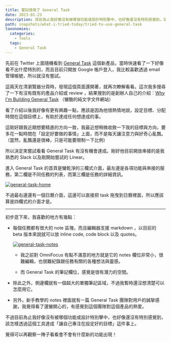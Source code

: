 ```yaml
---
title: 嘗試使用了 General Task
date: 2023-01-23
description: 目前為止我好像沒有被哪個功能或設計特別擊中，也好像還沒有特別感覺到，該怎樣透過這個工具達成「讓自己專注在設定好的目標」這件事上。
path: snapshots/what-i-tried-today/tried-to-use-general-task
taxonomies:
  categories: 
    - Tools
  tags: 
    - General Task
---
```




先前在 Twitter 上面隨機看到 [General Task](https://try.generaltask.com/) 這個新產品，當時快速看了一下好像看不出什麼特別的，而且目前只開放 Google 帳戶登入，我比較喜歡透過 email 管理帳號，所以就沒有嘗試。


這兩天在清瀏覽器分頁時，發現這個頁面還開著，就再次瞭解看看。這次我多搜尋了一下有沒有既有的產品介紹或 review ，結果搜到的是創辦人自己的介紹：[Why I'm Building General Task](https://johnreinstra.com/writings/004_why_im_building_general_task.html) （蠻酷的純文字文件網站）


看了介紹以後我好像有更有興趣一點，應該是因為他很熱情地說，設定目標、分配時間在這個目標上，有助於達成任何想達成的事。

這剛好跟我近期想要精進的方向一致，我最近想稍微收斂一下我的目標與方向，要多花一點時間在「設定好要做的事情」上面，而不是每天讓注意力與好奇心亂飄。（當然，亂飄還是很棒，只是可能要限制一下比例）


所以決定來嘗試看看 General Task 有沒有機會達成。剛好他目前開放串接的是我熟悉的 Slack 以及剛開始嘗試的 Linear。



進入 General Task 的首頁是蠻乾淨的三欄式介面，最左邊是各項功能與串接的服務，第二欄是不同任務的列表，而第三欄是任務的詳細資訊。

<a href="https://pinchlime-screenshots.s3.ap-northeast-1.amazonaws.com/general-task-home_9LZO80.webp" data-fancybox data-caption="general-task-home">
  <img src="https://pinchlime-screenshots.s3.ap-northeast-1.amazonaws.com/general-task-home_9LZO80.webp" loading="lazy" alt="general-task-home" align="center" />
</a>

不過最右邊還有一個日曆介面，這邊可以直接把 task 拖曳到日曆裡面，所以應該算是四欄式的介面才是。

---

初步逛下來，我喜歡的地方有幾點：

* 每個任務都有很大的 note 區塊，而且編輯器支援 markdown ，以目前的 beta 版本來說就可以放 inline code, code block 以及 quotes。

  <a href="https://pinchlime-screenshots.s3.ap-northeast-1.amazonaws.com/general-task-notes_mtGHCf.webp" data-fancybox data-caption="general-task-notes">
  <img src="https://pinchlime-screenshots.s3.ap-northeast-1.amazonaws.com/general-task-notes_mtGHCf.webp" loading="lazy" alt="general-task-notes" align="center" />
  </a>

  * 我之前對 OmniFocus 有點不滿意的地方就是它的 notes 欄位非常小，很難編輯，也很難紀錄跟任務有關的各種想法與靈感。

  * 而 General Task 的筆記欄位，感覺是很有潛力的空間。

* 除此之外，側邊欄就有一個超大的單獨筆記區域，不過我暫時還沒想清楚可以怎麼用它。

* 另外，新手教學的 notes 裡面就有一篇 General Task 團隊對用戶的誠摯感謝，我覺得看了還蠻開心的，有感覺到這個團隊對這個產品的熱愛。


不過目前為止我好像沒有被哪個功能或設計特別擊中，也好像還沒有特別感覺到，該怎樣透過這個工具達成「讓自己專注在設定好的目標」這件事上。

覺得可以再觀察一陣子看看會不會有什麼新的功能出現！
